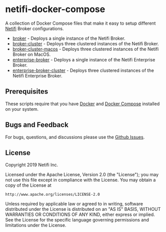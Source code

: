 # netifi-docker-compose
A collection of Docker Compose files that make it easy to setup different [Netifi](https://www.netifi.com) Broker configurations.

- [broker](broker) - Deploys a single instance of the Netifi Broker.
- [broker-cluster](broker-cluster) - Deploys three clustered instances of the Netifi Broker.
- [broker-cluster-macos](broker-cluster-macos) - Deploys three clustered instances of the Netifi Broker on MacOS.
- [enterprise-broker](enterprise-broker) - Deploys a single instance of the Netifi Enterprise Broker.
- [enterprise-broker-cluster](enterprise-broker-cluster) - Deploys three clustered instances of the Netifi Enterprise Broker.

## Prerequisites
These scripts require that you have [Docker](https://docs.docker.com/install/) and [Docker Compose](https://docs.docker.com/compose/install/) installed on your system.

## Bugs and Feedback
For bugs, questions, and discussions please use the [Github Issues](https://github.com/gregwhitaker/netifi-docker-compose/issues).

## License
Copyright 2019 Netifi Inc.

Licensed under the Apache License, Version 2.0 (the "License");
you may not use this file except in compliance with the License.
You may obtain a copy of the License at

    http://www.apache.org/licenses/LICENSE-2.0

Unless required by applicable law or agreed to in writing, software
distributed under the License is distributed on an "AS IS" BASIS,
WITHOUT WARRANTIES OR CONDITIONS OF ANY KIND, either express or implied.
See the License for the specific language governing permissions and
limitations under the License.
